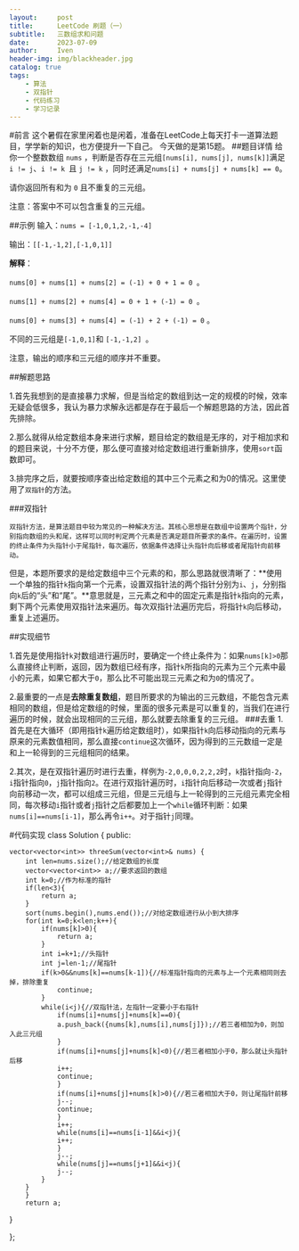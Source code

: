 ```yaml
---
layout:     post
title:      LeetCode 刷题（一）
subtitle:   三数组求和问题
date:       2023-07-09
author:     Iven
header-img: img/blackheader.jpg
catalog: true
tags:
    - 算法
    - 双指针
    - 代码练习
    - 学习记录
---
```

#前言
这个暑假在家里闲着也是闲着，准备在LeetCode上每天打卡一道算法题目，学学新的知识，也方便提升一下自己。
今天做的是第15题。
##题目详情
给你一个整数数组 `nums` ，判断是否存在三元组` [nums[i], nums[j], nums[k]] `满足 `i != j`、`i != k `且 `j != k` ，同时还满足` nums[i] + nums[j] + nums[k] == 0 `。

请你返回所有和为 `0` 且不重复的三元组。

注意：答案中不可以包含重复的三元组。

##示例
输入：`nums = [-1,0,1,2,-1,-4]`

输出：`[[-1,-1,2],[-1,0,1]]`

**解释**：

`nums[0] + nums[1] + nums[2] = (-1) + 0 + 1 = 0 `。

`nums[1] + nums[2] + nums[4] = 0 + 1 + (-1) = 0 `。

`nums[0] + nums[3] + nums[4] = (-1) + 2 + (-1) = 0` 。

不同的三元组是` [-1,0,1] `和 `[-1,-1,2] `。

注意，输出的顺序和三元组的顺序并不重要。


##解题思路

1.首先我想到的是直接暴力求解，但是当给定的数组到达一定的规模的时候，效率无疑会低很多，我认为暴力求解永远都是存在于最后一个解题思路的方法，因此首先排除。

2.那么就得从给定数组本身来进行求解，题目给定的数组是无序的，对于相加求和的题目来说，十分不方便，那么便可直接对给定数组进行重新排序，使用`sort`函数即可。

3.排完序之后，就要按顺序查出给定数组的其中三个元素之和为0的情况。这里使用了`双指针`的方法。

###双指针

	双指针方法，是算法题目中较为常见的一种解决方法。其核心思想是在数组中设置两个指针，分别指向数组的头和尾，这样可以同时判定两个元素是否满足题目所要求的条件。在遍历时，设置的终止条件为头指针小于尾指针，每次遍历，依据条件选择让头指针向后移或者尾指针向前移动。
但是，本题所要求的是给定数组中三个元素的和，那么思路就很清晰了：**使用一个单独的指针`k`指向第一个元素，设置双指针法的两个指针分别为`i`、`j`，分别指向`k`后的“头”和“尾”。**意思就是，三元素之和中的固定元素是指针`k`指向的元素，剩下两个元素使用双指针法来遍历。每次双指针法遍历完后，将指针`k`向后移动，重复上述遍历。

##实现细节

1.首先是使用指针`k`对数组进行遍历时，要确定一个终止条件为：如果`nums[k]>0`那么直接终止判断，返回，因为数组已经有序，指针`k`所指向的元素为三个元素中最小的元素，如果它都大于`0`，那么比不可能出现三元素之和为`0`的情况了。

2.最重要的一点是**去除重复数组**，题目所要求的为输出的三元数组，不能包含元素相同的数组，但是给定数组的时候，里面的很多元素是可以重复的，当我们在进行遍历的时候，就会出现相同的三元组，那么就要去除重复的三元组。
###去重
1.首先是在大循环（即用指针`k`遍历给定数组时），如果指针`k`向后移动指向的元素与原来的元素数值相同，那么直接`continue`这次循环，因为得到的三元数组一定是和上一轮得到的三元组相同的结果。

2.其次，是在双指针遍历时进行去重，样例为`-2,0,0,0,2,2,2`时，`k`指针指向`-2`，`i`指针指向`0`，`j`指针指向`2`。在进行双指针遍历时，`i`指针向后移动一次或者`j`指针向前移动一次，都可以组成三元组，但是三元组与上一轮得到的三元组元素完全相同，每次移动`i`指针或者`j`指针之后都要加上一个`while`循环判断：如果`nums[i]==nums[i-1]`，那么再令`i++`。对于指针`j`同理。

#代码实现
class Solution {
public:

    vector<vector<int>> threeSum(vector<int>& nums) {
        int len=nums.size();//给定数组的长度
        vector<vector<int>> a;//要求返回的数组
 		int k=0;//作为标准的指针
		if(len<3){
    		return a;
		}
        sort(nums.begin(),nums.end());//对给定数组进行从小到大排序
        for(int k=0;k<len;k++){
            if(nums[k]>0){
                return a;
            }
            int i=k+1;//头指针
            int j=len-1;//尾指针
            if(k>0&&nums[k]==nums[k-1]){//标准指针指向的元素与上一个元素相同则去掉，排除重复
                continue;
            }
            while(i<j){//双指针法，左指针一定要小于右指针
                if(nums[i]+nums[j]+nums[k]==0){
                a.push_back({nums[k],nums[i],nums[j]});//若三者相加为0，则加入此三元组
                }
                if(nums[i]+nums[j]+nums[k]<0){//若三者相加小于0，那么就让头指针后移 
                i++;
                continue;
                }
                if(nums[i]+nums[j]+nums[k]>0){//若三者相加大于0，则让尾指针前移
                j--;
                continue;
                }
                i++;
                while(nums[i]==nums[i-1]&&i<j){
                i++;
                }
                j--;                                        
                while(nums[j]==nums[j+1]&&i<j){
                j--;
            }
        }
        }
        return a;
}

};




